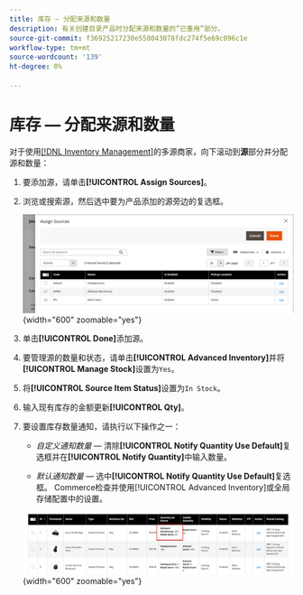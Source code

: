 ```yaml
---
title: 库存 — 分配来源和数量
description: 有关创建目录产品时分配来源和数量的“已重用”部分。
source-git-commit: f36925217230e558043078fdc274f5e69c096c1e
workflow-type: tm+mt
source-wordcount: '139'
ht-degree: 0%

---
```


# 库存 — 分配来源和数量

对于使用[[!DNL Inventory Management]](../inventory-management/introduction.md)的多源商家，向下滚动到&#x200B;**源**&#x200B;部分并分配源和数量：

1. 要添加源，请单击&#x200B;**[!UICONTROL Assign Sources]**。

1. 浏览或搜索源，然后选中要为产品添加的源旁边的复选框。

   ![将源分配给产品](../catalog/assets/inventory-product-assign-sources.png){width="600" zoomable="yes"}

1. 单击&#x200B;**[!UICONTROL Done]**&#x200B;添加源。

1. 要管理源的数量和状态，请单击&#x200B;**[!UICONTROL Advanced Inventory]**&#x200B;并将&#x200B;**[!UICONTROL Manage Stock]**&#x200B;设置为`Yes`。

1. 将&#x200B;**[!UICONTROL Source Item Status]**&#x200B;设置为`In Stock`。

1. 输入现有库存的金额更新&#x200B;**[!UICONTROL Qty]**。

1. 要设置库存数量通知，请执行以下操作之一：

   - _自定义通知数量_ — 清除&#x200B;**[!UICONTROL Notify Quantity Use Default]**&#x200B;复选框并在&#x200B;**[!UICONTROL Notify Quantity]**&#x200B;中输入数量。

   - _默认通知数量_ — 选中&#x200B;**[!UICONTROL Notify Quantity Use Default]**&#x200B;复选框。 Commerce检查并使用[!UICONTROL Advanced Inventory]或全局存储配置中的设置。

   ![更新每个Source的产品数量](../catalog/assets/inventory-product-quantity.png){width="600" zoomable="yes"}
